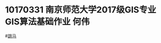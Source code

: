 10170331 南京师范大学2017级GIS专业GIS算法基础作业  何伟
====================================================
#[跳马](https://shiziru/shiziru.github.io/跳马.html)
